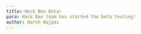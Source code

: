 ```yaml
---
title: Hack Box Beta!
para: Hack Box team has started the beta testing!
author: Harsh Bajpai
---
```

